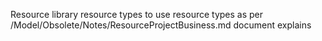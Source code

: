 Resource library resource types to use resource types as per /Model/Obsolete/Notes/ResourceProjectBusiness.md document explains
